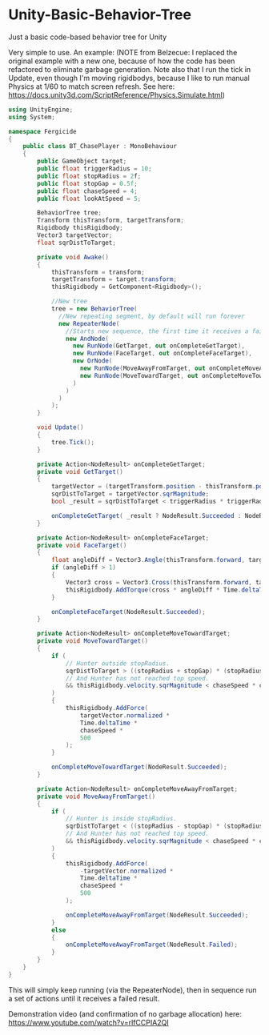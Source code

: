 # Unity-Basic-Behavior-Tree
Just a basic code-based behavior tree for Unity

Very simple to use. An example:
(NOTE from Belzecue: I replaced the original example with a new one, because of how the code has been refactored to eliminate garbage generation.  Note also that I run the tick in Update, even though I'm moving rigidbodys, because I like to run manual Physics at 1/60 to match screen refresh. See here: https://docs.unity3d.com/ScriptReference/Physics.Simulate.html)
```cs
using UnityEngine;
using System;

namespace Fergicide
{
	public class BT_ChasePlayer : MonoBehaviour
	{
		public GameObject target;
		public float triggerRadius = 10;
		public float stopRadius = 2f;
		public float stopGap = 0.5f;
		public float chaseSpeed = 4;
		public float lookAtSpeed = 5;

		BehaviorTree tree;
		Transform thisTransform, targetTransform;
		Rigidbody thisRigidbody;
		Vector3 targetVector;
		float sqrDistToTarget;

		private void Awake()
		{
			thisTransform = transform;
			targetTransform = target.transform;
			thisRigidbody = GetComponent<Rigidbody>();

			//New tree
			tree = new BehaviorTree(
			  //New repeating segment, by default will run forever
			  new RepeaterNode(
				//Starts new sequence, the first time it receives a failure from it's child, it will stop
				new AndNode(
				  new RunNode(GetTarget, out onCompleteGetTarget),
				  new RunNode(FaceTarget, out onCompleteFaceTarget),
				  new OrNode(
					new RunNode(MoveAwayFromTarget, out onCompleteMoveAwayFromTarget),
					new RunNode(MoveTowardTarget, out onCompleteMoveTowardTarget)
				  )
				)
			  )
			);
		}

		void Update()
		{
			tree.Tick();
		}

		private Action<NodeResult> onCompleteGetTarget;
		private void GetTarget()
		{
			targetVector = (targetTransform.position - thisTransform.position);
			sqrDistToTarget = targetVector.sqrMagnitude;
			bool _result = sqrDistToTarget < triggerRadius * triggerRadius;

			onCompleteGetTarget( _result ? NodeResult.Succeeded : NodeResult.Failed);
		}

		private Action<NodeResult> onCompleteFaceTarget;
		private void FaceTarget()
		{
			float angleDiff = Vector3.Angle(thisTransform.forward, targetVector);
			if (angleDiff > 1)
			{
				Vector3 cross = Vector3.Cross(thisTransform.forward, targetVector);
				thisRigidbody.AddTorque(cross * angleDiff * Time.deltaTime * lookAtSpeed);
			}

			onCompleteFaceTarget(NodeResult.Succeeded);
		}

		private Action<NodeResult> onCompleteMoveTowardTarget;
		private void MoveTowardTarget()
		{
			if (
				// Hunter outside stopRadius.
				sqrDistToTarget > ((stopRadius + stopGap) * (stopRadius + stopGap))
				// And Hunter has not reached top speed.
				&& thisRigidbody.velocity.sqrMagnitude < chaseSpeed * chaseSpeed
			)
			{
				thisRigidbody.AddForce(
					targetVector.normalized *
					Time.deltaTime *
					chaseSpeed *
					500
				);
			}

			onCompleteMoveTowardTarget(NodeResult.Succeeded);
		}

		private Action<NodeResult> onCompleteMoveAwayFromTarget;
		private void MoveAwayFromTarget()
		{
			if (
				// Hunter is inside stopRadius.
				sqrDistToTarget < ((stopRadius - stopGap) * (stopRadius - stopGap))
				// And Hunter has not reached top speed.
				&& thisRigidbody.velocity.sqrMagnitude < chaseSpeed * chaseSpeed
			)
			{
				thisRigidbody.AddForce(
					-targetVector.normalized *
					Time.deltaTime *
					chaseSpeed *
					500
				);

				onCompleteMoveAwayFromTarget(NodeResult.Succeeded);
			}
			else
			{
				onCompleteMoveAwayFromTarget(NodeResult.Failed);
			}
		}
	}
}
```
This will simply keep running (via the RepeaterNode), then in sequence run a set of actions until it receives a failed result. 

Demonstration video (and confirmation of no garbage allocation) here: https://www.youtube.com/watch?v=rlfCCPIA2QI

